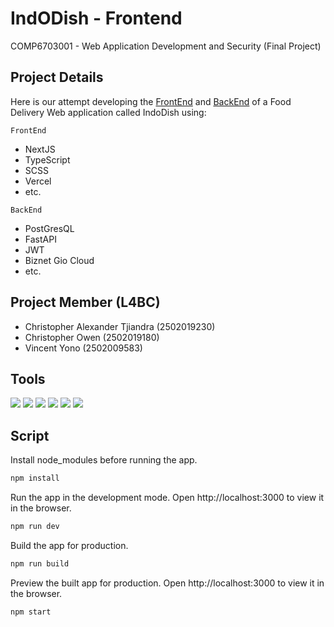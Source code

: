 # IndODish - Frontend

COMP6703001 - Web Application Development and Security (Final Project)

## Project Details
Here is our attempt developing the [FrontEnd](https://github.com/JugBones/indodish-frontend) and 
[BackEnd](https://github.com/JugBones/indodish-backend) of a Food Delivery Web application called IndoDish using:

`FrontEnd`
- NextJS
- TypeScript
- SCSS
- Vercel
- etc.

`BackEnd`
- PostGresQL
- FastAPI
- JWT
- Biznet Gio Cloud
- etc.

## Project Member (L4BC)
- Christopher Alexander Tjiandra (2502019230)
- Christopher Owen (2502019180)
- Vincent Yono (2502009583)

## Tools 
![](https://img.shields.io/badge/Tools-Git-informational?style=flat&logo=Git&color=F05032)
![](https://img.shields.io/badge/Tools-GitHub-informational?style=flat&logo=GitHub&color=181717)
![](https://img.shields.io/badge/Tools-Visual-Studio?style=flat&logo=VisualStudioCode&color=0044F9)
![](https://img.shields.io/badge/Language-TypeScript-informational?style=flat&logo=typescript&color=blue)
![](https://img.shields.io/badge/Database-PostGresQL-informational?style=flat&logo=postgresql&color=yellow)
![](https://img.shields.io/badge/Tools-FastAPI?style=flat&logo=fastapie&color=purple)

## Script

Install node_modules before running the app.

```bash
npm install
```

Run the app in the development mode.
Open http://localhost:3000 to view it in the browser.

```bash
npm run dev
```

Build the app for production.

```bash
npm run build
```

Preview the built app for production.
Open http://localhost:3000 to view it in the browser.

```bash
npm start
```
